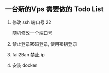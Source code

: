 
## 一台新的Vps 需要做的 Todo List

1. 修改 ssh 端口号 22

    随机修改一个端口号

2. 禁止登录密码登录, 使用密钥登录

3. fail2Ban 禁止 ip

3. 安装 docker
